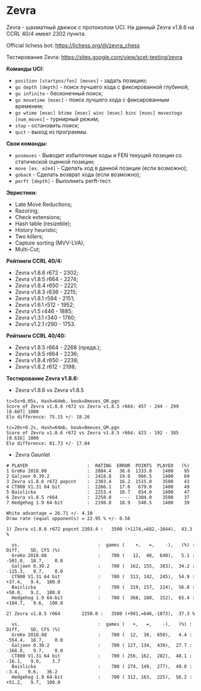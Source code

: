 # Zevra
Zevra - шахматный движок с протоколом UCI. На данный Zevra v1.8.6 на CCRL 40/4 имеет 2302 пункта.

Official lichess bot: https://lichess.org/@/zevra_chess

Тестирование Zevra: https://sites.google.com/view/scet-testing/zevra

**Команды UCI:**
+ `position [startpos/fen] [moves]` - задать позицию;
+ `go depth [depth]` - поиск лучшего хода с фиксированной глубиной;
+ `go infinite` - бесконечный поиск;
+ `go movetime [msec]` - поиск лучшего хода с фиксированным временем;
+ `go wtime [msec] btime [msec] winc [msec] binc [msec] movestogo [num_moves]` - турнирный режим;
+ `stop` - остановить поиск;
+ `quit` - выход из программы.

**Свои команды:**
+ `posmoves` - Выводит избыточные ходы и FEN текущей позиции со статической оценкой позиции;
+ `move [ex. e2e4]` - Сделать ход в данной позиции (если возможно);
+ `goback` - Сделать возврат хода (если возможно);
+ `perft [depth]` - Выполнить perft-тест.

**Эвристики:**
+ Late Move Reductions;
+ Razoring;
+ Check extensions;
+ Hash table (resizeble);
+ History heuristic;
+ Two killers;
+ Capture sorting (MVV-LVA);
+ Multi-Cut;

**Рейтинги CCRL 40/4:**
+ Zevra v1.8.6 r672 - 2302;
+ Zevra v1.8.5 r664 - 2274;
+ Zevra v1.8.4 r650 - 2221;
+ Zevra v1.8.3 r636 - 2215;
+ Zevra v1.8.1 r594 - 2151;
+ Zevra v1.6.1 r512 - 1952;
+ Zevra v1.5 r446 - 1885;
+ Zevra v1.3.1 r340 - 1760;
+ Zevra v1.2.1 r290 - 1753.

**Рейтинги CCRL 40/40:**
+ Zevra v1.8.5 r664 - 2268 (предв.);
+ Zevra v1.8.5 r664 - 2236;
+ Zevra v1.8.4 r650 - 2238;
+ Zevra v1.8.2 r612 - 2198;

**Тестирование Zevra v1.8.6:**

+ Zevra v1.8.6 vs Zevra v1.8.5
```
tc=5s+0.05s, Hash=64mb, book=8moves_GM.pgn
Score of Zevra v1.8.6 r672 vs Zevra v1.8.5 r664: 457 - 244 - 299  [0.607] 1000
Elo difference: 75.15 +/- 18.26
```
```
tc=20s+0.2s, Hash=64mb, book=8moves_GM.pgn
Score of Zevra v1.8.6 r672 vs Zevra v1.8.5 r664: 423 - 192 - 385  [0.616] 1000
Elo difference: 81.73 +/- 17.04
```

+ Zevra Gaunlet
```
# PLAYER                      :  RATING  ERROR  POINTS  PLAYED   (%)
1 GreKo 2018.08               :  2804.4   36.6  1333.0    1400    95
2 Galjoen 0.39.2              :  2418.8   19.0   966.5    1400    69
3 Zevra v1.8.6 r672 popcnt    :  2303.4   16.2  1515.0    3500    43
4 CT800 V1.31 64 bit          :  2266.1   17.6   679.0    1400    49
5 Baislicka                   :  2253.4   18.7   654.0    1400    47
6 Zevra v1.8.5 r664           :  2250.0   ----  1304.0    3500    37
7 Hedgehog 1.9 64-bit         :  2198.8   18.9   548.5    1400    39

White advantage = 26.71 +/- 4.10
Draw rate (equal opponents) = 22.95 % +/- 0.56
```
  
```
1) Zevra v1.8.6 r672 popcnt 2303.4 :   3500 (+1174,=682,-1644),  43.3 %

  vs.                             :  games (    +,   =,    -),   (%) :    Diff,    SD, CFS (%)
  GreKo 2018.08                   :    700 (   12,  48,  640),   5.1 :  -501.0,  18.7,    0.0
  Galjoen 0.39.2                  :    700 (  162, 155,  383),  34.2 :  -115.3,   9.7,    0.0
  CT800 V1.31 64 bit              :    700 (  313, 142,  245),  54.9 :   +37.4,   9.4,  100.0
  Baislicka                       :    700 (  319, 157,  224),  56.8 :   +50.0,   9.2,  100.0
  Hedgehog 1.9 64-bit             :    700 (  368, 180,  152),  65.4 :  +104.7,   9.6,  100.0

2) Zevra v1.8.5 r664        2250.0 :   3500 (+981,=646,-1873),  37.3 %

  vs.                             :  games (   +,   =,    -),   (%) :    Diff,    SD, CFS (%)
  GreKo 2018.08                   :    700 (  12,  38,  650),   4.4 :  -554.4,  18.7,    0.0
  Galjoen 0.39.2                  :    700 ( 127, 134,  439),  27.7 :  -168.8,   9.7,    0.0
  CT800 V1.31 64 bit              :    700 ( 256, 162,  282),  48.1 :   -16.1,   9.0,    3.7
  Baislicka                       :    700 ( 274, 149,  277),  49.8 :    -3.4,   9.6,   36.2
  Hedgehog 1.9 64-bit             :    700 ( 312, 163,  225),  56.2 :   +51.2,   9.7,  100.0
```
